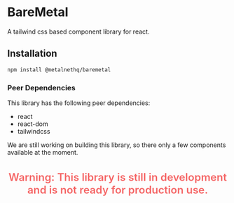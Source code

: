 # BareMetal

A tailwind css based component library for react.

## Installation

```bash
npm install @metalnethq/baremetal
```

### Peer Dependencies

This library has the following peer dependencies:

- react
- react-dom
- tailwindcss

We are still working on building this library, so there only a few components available at the moment.

<h2 
  style="
    color: #f56565;
    font-size: 1.5rem;
    font-weight: 600;
    text-align: center;
  "
>Warning: This library is still in development and is not ready for production use.</h2>
